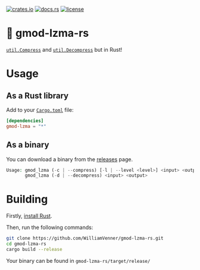 [![crates.io](https://img.shields.io/crates/v/gmod-lzma.svg)](https://crates.io/crates/gmod-lzma)
[![docs.rs](https://docs.rs/gmod-lzma/badge.svg)](https://docs.rs/gmod-lzma/)
[![license](https://img.shields.io/crates/l/gmod-lzma)](https://github.com/WilliamVenner/gmod-lzma-rs/blob/master/LICENSE)

# 🔮 gmod-lzma-rs

[`util.Compress`](https://wiki.facepunch.com/gmod/util.Compress) and [`util.Decompress`](https://wiki.facepunch.com/gmod/util.Decompress) but in Rust!

# Usage

## As a Rust library

Add to your [`Cargo.toml`](https://doc.rust-lang.org/cargo/reference/manifest.html) file:

```toml
[dependencies]
gmod-lzma = "*"
```

## As a binary

You can download a binary from the [releases](https://github.com/WilliamVenner/gmod-lzma-rs/releases) page.

```php
Usage: gmod_lzma (-c | --compress) [-l | --level <level>] <input> <output>
       gmod_lzma (-d | --decompress) <input> <output>
```

# Building

Firstly, [install Rust](https://rustup.rs/).

Then, run the following commands:

```sh
git clone https://github.com/WilliamVenner/gmod-lzma-rs.git
cd gmod-lzma-rs
cargo build --release
```

Your binary can be found in `gmod-lzma-rs/target/release/`
